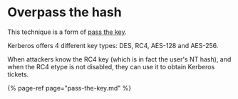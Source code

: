 # Overpass the hash

This technique is a form of [pass the key](pass-the-key.md). 

Kerberos offers 4 different key types: DES, RC4, AES-128 and AES-256. 

When attackers know the RC4 key \(which is in fact the user's NT hash\), and when the RC4 etype is not disabled, they can use it to obtain Kerberos tickets.

{% page-ref page="pass-the-key.md" %}



